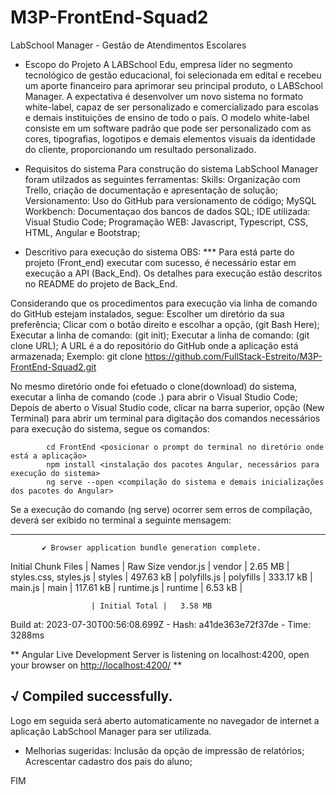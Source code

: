# M3P-FrontEnd-Squad2
LabSchool Manager - Gestão de Atendimentos Escolares

 - Escopo do Projeto
A LABSchool Edu, empresa líder no segmento tecnológico de gestão educacional, foi
selecionada em edital e recebeu um aporte financeiro para aprimorar seu principal produto,
o LABSchool Manager. A expectativa é desenvolver um novo sistema no formato white-label,
capaz de ser personalizado e comercializado para escolas e demais instituições de ensino de
todo o país.
O modelo white-label consiste em um software padrão que pode ser personalizado com as
cores, tipografias, logotipos e demais elementos visuais da identidade do cliente,
proporcionando um resultado personalizado.

- Requisitos do sistema
Para construção do sistema LabSchool Manager foram utilzados as seguintes ferramentas:
Skills: Organização com Trello, criação de documentação e apresentação de solução;
Versionamento: Uso do GitHub para versionamento de código;
MySQL Workbench: Documentaçao dos bancos de dados SQL;
IDE utilizada: Visual Studio Code;
Programação WEB: Javascript, Typescript, CSS, HTML, Angular e Bootstrap;

- Descritivo para execução do sistema
OBS: *** Para está parte do projeto (Front_end) executar com sucesso, é necessário estar em execução a API (Back_End).
         Os detalhes para execução estão descritos no README do projeto de Back_End.

Considerando que os procedimentos para execução via linha de comando do GitHub estejam instalados, segue:
Escolher um diretório da sua preferência;
Clicar com o botão direito e escolhar a opção, (git Bash Here);
Executar a linha de comando: (git init);
Executar a linha de comando: (git clone URL); A URL é a do repositório do GitHub onde a aplicação está armazenada;
Exemplo: git clone https://github.com/FullStack-Estreito/M3P-FrontEnd-Squad2.git

No mesmo diretório onde foi efetuado o clone(download) do sistema, executar a linha de comando (code .) para abrir o Visual Studio Code;
Depois de aberto o Visual Studio code, clicar na barra superior, opção (New Terminal) para abrir um terminal para digitação dos comandos necessários para execução do sistema, segue os comandos:

            cd FrontEnd <posicionar o prompt do terminal no diretório onde está a aplicação>
            npm install <instalação dos pacotes Angular, necessários para execução do sistema>
            ng serve --open <compilação do sistema e demais inicializações dos pacotes do Angular>

Se a execução do comando (ng serve) ocorrer sem erros de compílação, deverá ser exibido no terminal a seguinte mensagem:

-------------------------------------------------------------------------------------
           ✔ Browser application bundle generation complete.

Initial Chunk Files   | Names         |  Raw Size
vendor.js             | vendor        |   2.65 MB |
styles.css, styles.js | styles        | 497.63 kB |
polyfills.js          | polyfills     | 333.17 kB |
main.js               | main          | 117.61 kB |
runtime.js            | runtime       |   6.53 kB |

                      | Initial Total |   3.58 MB

Build at: 2023-07-30T00:56:08.699Z - Hash: a41de363e72f37de - Time: 3288ms

** Angular Live Development Server is listening on localhost:4200, open your browser on <http://localhost:4200/> **

√ Compiled successfully.
--------------------------------------------------------------------------------------

Logo em seguida será aberto automaticamente no navegador de internet a aplicação LabSchool Manager para ser utilizada.

- Melhorias sugeridas:
Inclusão da opção de impressão de relatórios;
Acrescentar cadastro dos pais do aluno;

FIM
